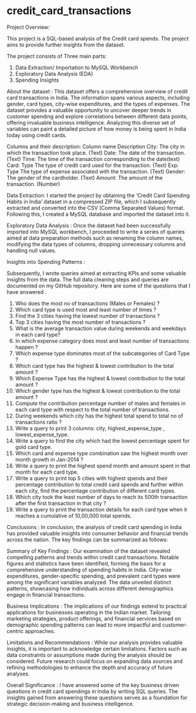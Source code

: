 # credit_card_transactions

Project Overview:

This project is a SQL-based analysis of the Credit card spends. The project aims to provide further
insights from the dataset.

The project consists of Three main parts:
1. Data Extraction/ Importation to MySQL Workbench
2. Exploratory Data Analysis (EDA)
3. Spending Insights

About the dataset :
This dataset offers a comprehensive overview of credit card transactions in India. The information spans
various aspects, including gender, card types, city-wise expenditures, and the types of expenses. The
dataset provides a valuable opportunity to uncover deeper trends in customer spending and explore
correlations between different data points, offering invaluable business intelligence. Analyzing this
diverse set of variables can paint a detailed picture of how money is being spent in India today using
credit cards.

Columns and their description:
Column name Description
City: The city in which the transaction took place. (Text)
Date: The date of the transaction. (Text)
Time: The time of the transaction corresponding to the date(text)
Card: Type The type of credit card used for the transaction. (Text)
Exp: Type The type of expense associated with the transaction. (Text)
Gender: The gender of the cardholder. (Text)
Amount: The amount of the transaction. (Number)



Data Extraction:
I started the project by obtaining the ‘Credit Card Spending Habits in India’ dataset in a compressed ZIP
file, which I subsequently extracted and converted into the CSV (Comma Separated Values) format.
Following this, I created a MySQL database and imported the dataset into it.

Exploratory Data Analysis :
Once the dataset had been successfully imported into MySQL workbench, I proceeded to write a series of
queries aimed at data preparation methods such as renaming the column names, modifying the data types
of columns, dropping unnecessary columns and handling null values.

Insights into Spending Patterns :

Subsequently, I wrote queries aimed at extracting KPIs and some valuable insights from the data. The full
data cleaning steps and queries are documented on my GitHub repository.
Here are some of the questions that I have answered .
1. Who does the most no of transactions (Males or Females) ?
2. Which card type is used most and least number of times ?
3. Find the 3 cities having the lowest number of transactions ?
4. Top 3 cities having the most number of transactions ?
5. What is the average transaction value during weekends and weekdays in each card type?
6. In which expense category does most and least number of transactions happen ?
7. Which expense type dominates most of the subcategories of Card Type ?
8. Which card type has the highest & lowest contribution to the total amount ?
9. Which Expense Type has the highest & lowest contribution to the total amount ?
10. Which gender type has the highest & lowest contribution to the total amount ?
11. Compute the contribution percentage number of males and females in each card type with respect to the total number of transactions.
12. During weekends which city has the highest total spend to total no of transactions ratio ?
13. Write a query to print 3 columns: city, highest_expense_type , lowest_expense_type.
14. Write a query to find the city which had the lowest percentage spent for gold card type.
15. Which card and expense type combination saw the highest month over month growth in Jan-2014 ?
16. Write a query to print the highest spend month and amount spent in that month for each card type.
17. Write a query to print top 5 cities with highest spends and their percentage contribution to total credit card spends and further within each city, find the percentage contribution of different card types.
18. Which city took the least number of days to reach its 500th transaction after the first transaction in that city ?
19. Write a query to print the transaction details for each card type when it reaches a cumulative of 10,00,000 total spends.


Conclusions :
In conclusion, the analysis of credit card spending in India has provided valuable insights into
consumer behavior and financial trends across the nation. The key findings can be summarized as
follows:

Summary of Key Findings : 
Our examination of the dataset revealed compelling patterns and trends within credit card
transactions. Notable figures and statistics have been identified, forming the basis for a
comprehensive understanding of spending habits in India. City-wise expenditures, gender-specific
spending, and prevalent card types were among the significant variables analyzed. The data
unveiled distinct patterns, showcasing how individuals across different demographics engage in
financial transactions.

Business Implications : 
The implications of our findings extend to practical applications for businesses operating in the
Indian market. Tailoring marketing strategies, product offerings, and financial services based on
demographic spending patterns can lead to more impactful and customer-centric approaches.

Limitations and Recommendations :
While our analysis provides valuable insights, it is important to acknowledge certain limitations.
Factors such as data constraints or assumptions made during the analysis should be considered.
Future research could focus on expanding data sources and refining methodologies to enhance the
depth and accuracy of future analyses.

Overall Significance :
I have answered some of the key business driven questions in credit card spendings in India by
writing SQL queries. The insights gained from answering these questions serves as a foundation
for strategic decision-making and business intelligence.
